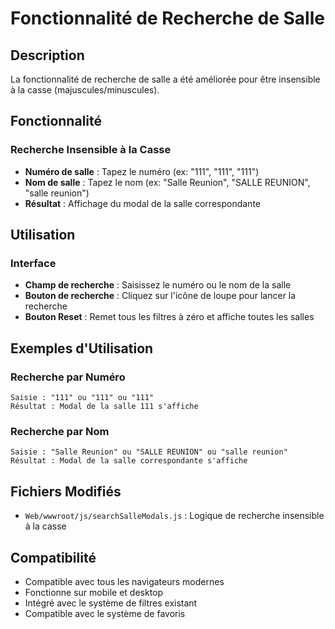 # Fonctionnalité de Recherche de Salle

## Description

La fonctionnalité de recherche de salle a été améliorée pour être insensible à la casse (majuscules/minuscules).

## Fonctionnalité

### Recherche Insensible à la Casse
- **Numéro de salle** : Tapez le numéro (ex: "111", "111", "111")
- **Nom de salle** : Tapez le nom (ex: "Salle Reunion", "SALLE REUNION", "salle reunion")
- **Résultat** : Affichage du modal de la salle correspondante

## Utilisation

### Interface
- **Champ de recherche** : Saisissez le numéro ou le nom de la salle
- **Bouton de recherche** : Cliquez sur l'icône de loupe pour lancer la recherche
- **Bouton Reset** : Remet tous les filtres à zéro et affiche toutes les salles

## Exemples d'Utilisation

### Recherche par Numéro
```
Saisie : "111" ou "111" ou "111"
Résultat : Modal de la salle 111 s'affiche
```

### Recherche par Nom
```
Saisie : "Salle Reunion" ou "SALLE REUNION" ou "salle reunion"
Résultat : Modal de la salle correspondante s'affiche
```

## Fichiers Modifiés

- `Web/wwwroot/js/searchSalleModals.js` : Logique de recherche insensible à la casse

## Compatibilité

- Compatible avec tous les navigateurs modernes
- Fonctionne sur mobile et desktop
- Intégré avec le système de filtres existant
- Compatible avec le système de favoris 